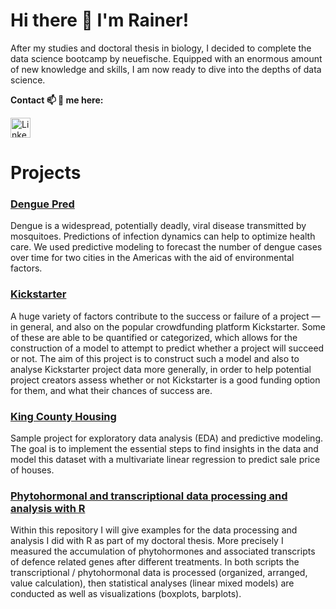# Hi there 👋 I'm Rainer!
After my studies and doctoral thesis in biology, I decided to complete the data science bootcamp by neuefische. Equipped with an enormous amount of new knowledge and skills, I am now ready to dive into the depths of data science.

**Contact 📫 💬 me here:**

<a href="https://www.linkedin.com/in/rainer-cramer/"><img alt="LinkedIn" title="LinkedIn" height="32" width="32" src="https://raw.githubusercontent.com/peterthehan/peterthehan/master/assets/linkedin.svg"></a>
</p>

# Projects 
### [Dengue Pred](https://github.com/Octodon-D/DenguePred)
Dengue is a widespread, potentially deadly, viral disease transmitted by mosquitoes. Predictions of infection dynamics can help to optimize health care. We used predictive modeling to forecast the number of dengue cases over time for two cities in the Americas with the aid of environmental factors.

### [Kickstarter](https://github.com/Octodon-D/kickstarter_project)
A huge variety of factors contribute to the success or failure of a project — in general, and also on the popular crowdfunding platform Kickstarter. Some of these are able to be quantified or categorized, which allows for the construction of a model to attempt to predict whether a project will succeed or not. The aim of this project is to construct such a model and also to analyse Kickstarter project data more generally, in order to help potential project creators assess whether or not Kickstarter is a good funding option for them, and what their chances of success are.

### [King County Housing](https://github.com/Octodon-D/project_house_price)
Sample project for exploratory data analysis (EDA) and predictive modeling. The goal is to implement the essential steps to find insights in the data and model this dataset with a multivariate linear regression to predict sale price of houses.

### [Phytohormonal and transcriptional data processing and analysis with R](https://github.com/Octodon-D/phytohormonal-and-transcriptional-data-with-R)
Within this repository I will give examples for the data processing and analysis I did with R as part of my doctoral thesis. More precisely I measured the accumulation of phytohormones and associated transcripts of defence related genes after different treatments. In both scripts the transcriptional / phytohormonal data is processed (organized, arranged, value calculation), then statistical analyses (linear mixed models) are conducted as well as visualizations (boxplots, barplots).
